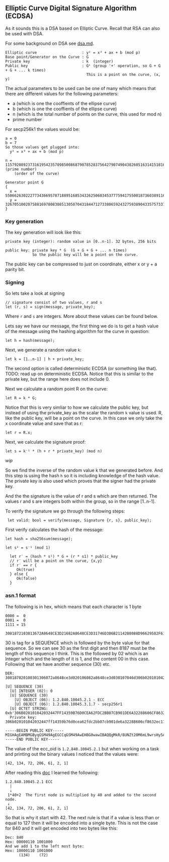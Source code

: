 ## Elliptic Curve Digital Signature Algorithm (ECDSA)
As it sounds this is a DSA based on Elliptic Curve. Recall that RSA can also be
used with DSA.

For some background on DSA see [dsa.md](./dsa.md).

```
Elliptic curve                    : y² = x³ + ax + b (mod p) 
Base point/Generator on the Curve : G
Private key                       : k  (integer)
Public key                        : Gᵏ (group '+' operation, so G + G + G + ... k times)
                                    This is a point on the curve, (x, y)
```

The actual parameters to be used can be one of many which means that there are
different values for the following parameters:
* a (which is one the cooffients of the ellipse curve)
* b (which is one the cooffients of the ellipse curve)
* n (which is the total number of points on the curve, this used for mod n)
* prime number

For secp256k1 the values would be:
```
a = 0
b = 7
So those values get plugged into:
  y² = x³ + ax + b (mod p) 

n = 115792089237316195423570985008687907852837564279074904382605163141518161494337 (prime number)
    (order of the curve)

Generator point G
{
  x = 55066263022277343669578718895168534326250603453777594175500187360389116729240,
  y = 32670510020758816978083085130507043184471273380659243275938904335757337482424
}
```
### Key generation
The key generation will look like this:
```
private key (integer): random value in [0..n-1]. 32 bytes, 256 bits

public key: private key * G  (G + G + G + ... n times)
            So the public key will be a point on the curve.
```
The public key can be compressed to just on coordinate, either x or y + a
parity bit.

### Signing
So lets take a look at signing
```
// signature consist of two values, r and s
let (r, s) = sign(message, private_key);
```
Where `r` and `s` are integers. More about these values can be found below.

Lets say we have our message, the first thing we do is to get a hash value of
the message using the hashing algorithm for the curve in question:
```
let h = hash(message);
```
Next, we generate a random value `k`:
```
let k = [1..n-1] | h + private_key;
```
The second option is called deterministic ECDSA (or something like that).
TODO: read up on deterministic ECDSA.
Notice that this is similar to the private key, but the range here does not
include 0.

Next we calculate a random point R on the curve:
```
let R = k * G;
```
Notice that this is very simliar to how we calculate the public key, but instead
of using the private_key as the scalar the random `k` value is used.
R, like the public key, will be a point on the curve. In this case we only take
the x coordinate value and save that as r:
```
let r = R.x;
```

Next, we calculate the signature proof:
```
let s = k⁻¹ * (h + r * private_key) (mod n)
```
_wip_

So we find the inverse of the random value k that we generated before. And this
step is using the hash `h` so it is including knowledge of the hash value. The
private key is also used which proves that the signer had the private key.

And the the signature is the value of r and s which are then returned.
The values r and s are integers both within the group, so in the range [1..n-1].

To verify the signature we go through the following steps:
```
 let valid: bool = verify(message, Signature {r, s}, public_key);
```
First verify calculates the hash of the message:
```
let hash = sha256sum(message);
```
```
let s¹ = s⁻¹ (mod 1)
```
```
  let r′ = (hash * s¹) * G + (r * s1) * public_key
  // r′ will be a point on the curve, {x,y}
  if r′ == r {
     Ok(true)
  } else {
     Ok(false)
  }
```



### asn.1 format
The following is in hex, which means that each character is 1 byte
```
0000 =  0
0001 =  0
1111 = 15
```

```text
3081872103013672A8648CE3D21682A8648CE3D31746D306B2114208088D96629582F61625C4BD8FE9DA5D3559D921CB2756038E152EDB81FE82A144342046FD342D3F4D276AA6734516D4D1A19B54AB3C8D58E9A519CBB132E5CE771762EDFFFDECE8A4FCACB394CF6B77C9A75B20FFC9BDDCD0AB83B937BA519A47E1
```
30 is tag for a SEQUENCE which is followed by the byte value for that sequence.
So we can see 30 as the first digit and then 8187 must be the length of this
sequence I think. This is the followed by 02 which is an Integer which and the
length of it is 1, and the content 00 in this case. Following that we have
another sequence (30) etc.

```text
DER: 308187020100301306072a8648ce3d020106082a8648ce3d030107046d306b020101042032447ff14359b76d0cea62fdc2bb07cb901de6a32288606cf8632ec174a0f5d8a14403420004d166c5b358bd2223b7429d54f954e8664bed0ef0dc39d3af1c367fa1269049ce55b09fe20cabfb51e315312839231f103b20afb1a98bf0680a35177213f75052

[U] SEQUENCE (30)
  [U] INTEGER (02): 0
  [U] SEQUENCE (30)
    [U] OBJECT (06): 1.2.840.10045.2.1 - ECC
    [U] OBJECT (06): 1.2.840.10045.3.1.7 - secp256r1
  [U] OCTET STRING: 0xb'306B020101042032447FF14359B76D0CEA62FDC2BB07CB901DE6A32288606CF8632EC174A0F5D8A14403420004D166C5B358BD2223B7429D54F954E8664BED0EF0DC39D3AF1C367FA1269049CE55B09FE20CABFB51E315312839231F103B20AFB1A98BF0680A35177213F75052'
  Private key:  306b020101042032447ff14359b76d0cea62fdc2bb07cb901de6a32288606cf8632ec174a0f5d8a14403420004d166c5b358bd2223b7429d54f954e8664bed0ef0dc39d3af1c367fa1269049ce55b09fe20cabfb51e315312839231f103b20afb1a98bf0680a35177213f75052

-----BEGIN PUBLIC KEY-----
MIGHAgEAMBMGByqGSM49AgEGCCqGSM49AwEHBG0wawIBAQQgMkR/8UNZt20M6mL9wrsHy5Ad5qMiiGBs+GMuwXSg9dihRANCAATRZsWzWL0iI7dCnVT5VOhmS+0O8Nw5068cNn+hJpBJzlWwn+IMq/tR4xUxKDkjHxA7IK+xqYvwaAo1F3IT91BS
-----END PUBLIC KEY-----
```
The value of the ecc_oid is `1.2.840.10045.2.1` but when working on a task and
printing out the binary values I noticed that the values were:
```
[42, 134, 72, 206, 61, 2, 1] 
```
After reading this [doc](https://learn.microsoft.com/en-us/windows/win32/seccertenroll/about-object-identifier?redirectedfrom=MSDN) I learned the following:
```text
1.2.840.10045.2.1 ECC                                                    
  |
  ↓                                                                       
 1*40+2  The first node is multiplied by 40 and added to the second node. 
 ↓                                                                       
[42, 134, 72, 206, 61, 2, 1] 
```
So that is why it start with 42.
The next rule is that if a value is less than or equal to 127 then it will be
encoded into a single byte. This is not the case for 840 and it will get encoded
into two bytes like this:
```
Dec: 840
Hex: 00000110 1001000 
And we add 1 to the left most byte:
Hex: 10000110 1001000 
      (134)    (72)
```

